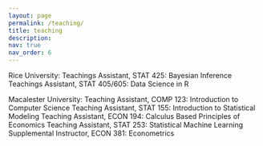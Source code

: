 ```yaml
---
layout: page
permalink: /teaching/
title: teaching
description: 
nav: true
nav_order: 6
---
```


Rice University: 
Teachings Assistant, STAT 425: Bayesian Inference 
Teachings Assistant, STAT 405/605: Data Science in R

Macalester University: 
Teaching Assistant, COMP 123: Introduction to Computer Science
Teaching Assistant, STAT 155: Introduction to Statistical Modeling
Teaching Assistant, ECON 194: Calculus Based Principles of Economics
Teaching Assistant, STAT 253: Statistical Machine Learning
Supplemental Instructor, ECON 381: Econometrics